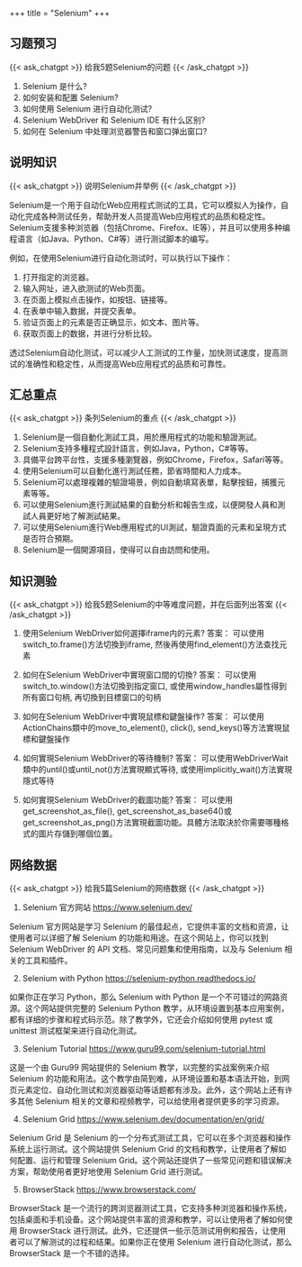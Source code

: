 +++
title = "Selenium"
+++
## 习题预习
{{< ask_chatgpt >}}
给我5题Selenium的问题
{{< /ask_chatgpt >}}



1. Selenium 是什么?
2. 如何安装和配置 Selenium?
3. 如何使用 Selenium 进行自动化测试?
4. Selenium WebDriver 和 Selenium IDE 有什么区别?
5. 如何在 Selenium 中处理浏览器警告和窗口弹出窗口?   

## 说明知识
{{< ask_chatgpt >}}
说明Selenium并举例
{{< /ask_chatgpt >}}



Selenium是一个用于自动化Web应用程式测试的工具，它可以模拟人为操作，自动化完成各种测试任务，帮助开发人员提高Web应用程式的品质和稳定性。Selenium支援多种浏览器（包括Chrome、Firefox、IE等），并且可以使用多种编程语言（如Java、Python、C#等）进行测试脚本的编写。

例如，在使用Selenium进行自动化测试时，可以执行以下操作：

1. 打开指定的浏览器。
2. 输入网址，进入欲测试的Web页面。
3. 在页面上模拟点击操作，如按钮、链接等。
4. 在表单中输入数据，并提交表单。
5. 验证页面上的元素是否正确显示，如文本、图片等。
6. 获取页面上的数据，并进行分析比较。

透过Selenium自动化测试，可以减少人工测试的工作量，加快测试速度，提高测试的准确性和稳定性，从而提高Web应用程式的品质和可靠性。   

## 汇总重点
{{< ask_chatgpt >}}
条列Selenium的重点
{{< /ask_chatgpt >}}



1. Selenium是一個自動化測試工具，用於應用程式的功能和驗證測試。
2. Selenium支持多種程式設計語言，例如Java，Python，C#等等。
3. 具備平台跨平台性，支援多種瀏覽器，例如Chrome，Firefox，Safari等等。
4. 使用Selenium可以自動化進行測試任務，節省時間和人力成本。
5. Selenium可以處理複雜的驗證場景，例如自動填寫表單，點擊按鈕，捕獲元素等等。
6. 可以使用Selenium進行測試結果的自動分析和報告生成，以便開發人員和測試人員更好地了解測試結果。
7. 可以使用Selenium進行Web應用程式的UI測試，驗證頁面的元素和呈現方式是否符合預期。
8. Selenium是一個開源項目，使得可以自由訪問和使用。   

## 知识测验
{{< ask_chatgpt >}}
给我5题Selenium的中等难度问题，并在后面列出答案
{{< /ask_chatgpt >}}



1. 使用Selenium WebDriver如何選擇iframe内的元素?
答案：
可以使用switch_to.frame()方法切換到iframe, 然後再使用find_element()方法查找元素

2. 如何在Selenium WebDriver中實現窗口間的切換?
答案：
可以使用switch_to.window()方法切換到指定窗口, 或使用window_handles屬性得到所有窗口句柄, 再切換到目標窗口的句柄

3. 如何在Selenium WebDriver中實現鼠標和鍵盤操作?
答案：
可以使用ActionChains類中的move_to_element(), click(), send_keys()等方法實現鼠標和鍵盤操作

4. 如何實現Selenium WebDriver的等待機制?
答案：
可以使用WebDriverWait類中的until()或until_not()方法實現顯式等待, 或使用implicitly_wait()方法實現隱式等待

5. 如何實現Selenium WebDriver的截圖功能?
答案：
可以使用get_screenshot_as_file(), get_screenshot_as_base64()或get_screenshot_as_png()方法實現截圖功能。具體方法取決於你需要哪種格式的圖片存儲到哪個位置。   

## 网络数据
{{< ask_chatgpt >}}
给我5篇Selenium的网络数据
{{< /ask_chatgpt >}}



1. Selenium 官方网站
https://www.selenium.dev/

Selenium 官方网站是学习 Selenium 的最佳起点，它提供丰富的文档和资源，让使用者可以详细了解 Selenium 的功能和用途。在这个网站上，你可以找到 Selenium WebDriver 的 API 文档、常见问题集和使用指南，以及与 Selenium 相关的工具和插件。

2. Selenium with Python
https://selenium-python.readthedocs.io/

如果你正在学习 Python，那么 Selenium with Python 是一个不可错过的网路资源。这个网站提供完整的 Selenium Python 教学，从环境设置到基本应用案例，都有详细的步骤和程式码示范。除了教学外，它还会介绍如何使用 pytest 或 unittest 测试框架来进行自动化测试。

3. Selenium Tutorial
https://www.guru99.com/selenium-tutorial.html

这是一个由 Guru99 网站提供的 Selenium 教学，以完整的实战案例来介绍 Selenium 的功能和用法。这个教学由简到难，从环境设置和基本语法开始，到网页元素定位、自动化测试和浏览器驱动等话题都有涉及。此外，这个网站上还有许多其他 Selenium 相关的文章和视频教学，可以给使用者提供更多的学习资源。

4. Selenium Grid
https://www.selenium.dev/documentation/en/grid/

Selenium Grid 是 Selenium 的一个分布式测试工具，它可以在多个浏览器和操作系统上运行测试。这个网站提供 Selenium Grid 的文档和教学，让使用者了解如何配置、运行和管理 Selenium Grid。这个网站还提供了一些常见问题和错误解决方案，帮助使用者更好地使用 Selenium Grid 进行测试。

5. BrowserStack
https://www.browserstack.com/

BrowserStack 是一个流行的跨浏览器测试工具，它支持多种浏览器和操作系统，包括桌面和手机设备。这个网站提供丰富的资源和教学，可以让使用者了解如何使用 BrowserStack 进行测试。此外，它还提供一些示范测试用例和报告，让使用者可以了解测试的过程和结果。如果你正在使用 Selenium 进行自动化测试，那么 BrowserStack 是一个不错的选择。   


